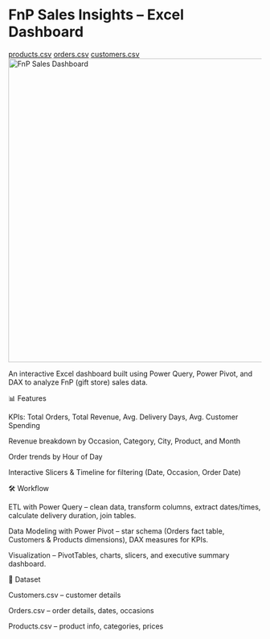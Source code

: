 # FnP Sales Insights – Excel Dashboard
[products.csv](https://github.com/user-attachments/files/21926037/products.csv)
[orders.csv](https://github.com/user-attachments/files/21926036/orders.csv)
[customers.csv](https://github.com/user-attachments/files/21926035/customers.csv)
<img width="1307" height="604" alt="FnP Sales Dashboard" src="https://github.com/user-attachments/assets/71eb06ef-7300-4d56-8f1f-a94a0e61ede2" />

An interactive Excel dashboard built using Power Query, Power Pivot, and DAX to analyze FnP (gift store) sales data.

📊 Features

KPIs: Total Orders, Total Revenue, Avg. Delivery Days, Avg. Customer Spending

Revenue breakdown by Occasion, Category, City, Product, and Month

Order trends by Hour of Day

Interactive Slicers & Timeline for filtering (Date, Occasion, Order Date)

🛠️ Workflow

ETL with Power Query – clean data, transform columns, extract dates/times, calculate delivery duration, join tables.

Data Modeling with Power Pivot – star schema (Orders fact table, Customers & Products dimensions), DAX measures for KPIs.

Visualization – PivotTables, charts, slicers, and executive summary dashboard.

📂 Dataset

Customers.csv – customer details

Orders.csv – order details, dates, occasions

Products.csv – product info, categories, prices
